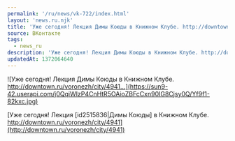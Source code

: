 ```yaml
---
permalink: '/ru/news/vk-722/index.html'
layout: 'news.ru.njk'
title: 'Уже сегодня! Лекция Димы Коюды в Книжном Клубе. http://downtown.ru/voronezh/city/4941…'
source: ВКонтакте
tags:
  - news_ru
description: 'Уже сегодня! Лекция Димы Коюды в Книжном Клубе. http://downtown.ru/voronezh/city/4941…'
updatedAt: 1372064640
---
```

![Уже сегодня! Лекция Димы Коюды в Книжном Клубе. http://downtown.ru/voronezh/city/4941…](https://sun9-42.userapi.com/j0QqiWIzP4CnHtR5OAioZBFcCxn90IG8Cjsy0Q/Yf9f1-82kxc.jpg)

[Уже сегодня! Лекция [id2515836|Димы Коюды] в Книжном Клубе.
http://downtown.ru/voronezh/city/4941](http://downtown.ru/voronezh/city/4941)
